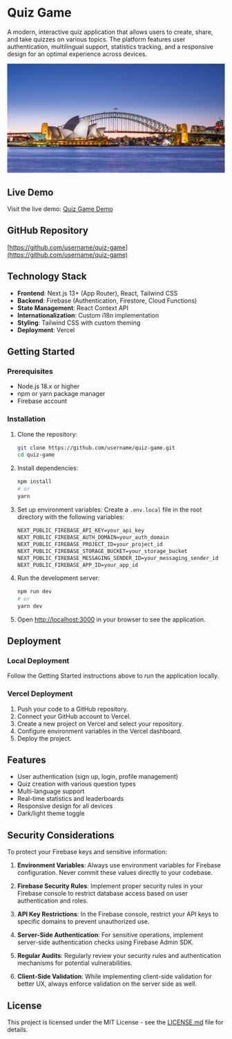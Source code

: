 # Quiz Game

A modern, interactive quiz application that allows users to create, share, and take quizzes on various topics. The platform features user authentication, multilingual support, statistics tracking, and a responsive design for an optimal experience across devices.

![Quiz Game Screenshot](public/images/default-quiz.jpg)

## Live Demo

Visit the live demo: [Quiz Game Demo](https://quiz-game-demo.vercel.app)

## GitHub Repository

[https://github.com/username/quiz-game](https://github.com/username/quiz-game)

## Technology Stack

- **Frontend**: Next.js 13+ (App Router), React, Tailwind CSS
- **Backend**: Firebase (Authentication, Firestore, Cloud Functions)
- **State Management**: React Context API
- **Internationalization**: Custom i18n implementation
- **Styling**: Tailwind CSS with custom theming
- **Deployment**: Vercel

## Getting Started

### Prerequisites

- Node.js 18.x or higher
- npm or yarn package manager
- Firebase account

### Installation

1. Clone the repository:
   ```bash
   git clone https://github.com/username/quiz-game.git
   cd quiz-game
   ```

2. Install dependencies:
   ```bash
   npm install
   # or
   yarn
   ```

3. Set up environment variables:
   Create a `.env.local` file in the root directory with the following variables:
   ```
   NEXT_PUBLIC_FIREBASE_API_KEY=your_api_key
   NEXT_PUBLIC_FIREBASE_AUTH_DOMAIN=your_auth_domain
   NEXT_PUBLIC_FIREBASE_PROJECT_ID=your_project_id
   NEXT_PUBLIC_FIREBASE_STORAGE_BUCKET=your_storage_bucket
   NEXT_PUBLIC_FIREBASE_MESSAGING_SENDER_ID=your_messaging_sender_id
   NEXT_PUBLIC_FIREBASE_APP_ID=your_app_id
   ```

4. Run the development server:
   ```bash
   npm run dev
   # or
   yarn dev
   ```

5. Open [http://localhost:3000](http://localhost:3000) in your browser to see the application.

## Deployment

### Local Deployment

Follow the Getting Started instructions above to run the application locally.

### Vercel Deployment

1. Push your code to a GitHub repository.
2. Connect your GitHub account to Vercel.
3. Create a new project on Vercel and select your repository.
4. Configure environment variables in the Vercel dashboard.
5. Deploy the project.

## Features

- User authentication (sign up, login, profile management)
- Quiz creation with various question types
- Multi-language support
- Real-time statistics and leaderboards
- Responsive design for all devices
- Dark/light theme toggle

## Security Considerations

To protect your Firebase keys and sensitive information:

1. **Environment Variables**: Always use environment variables for Firebase configuration. Never commit these values directly to your codebase.

2. **Firebase Security Rules**: Implement proper security rules in your Firebase console to restrict database access based on user authentication and roles.

3. **API Key Restrictions**: In the Firebase console, restrict your API keys to specific domains to prevent unauthorized use.

4. **Server-Side Authentication**: For sensitive operations, implement server-side authentication checks using Firebase Admin SDK.

5. **Regular Audits**: Regularly review your security rules and authentication mechanisms for potential vulnerabilities.

6. **Client-Side Validation**: While implementing client-side validation for better UX, always enforce validation on the server side as well.

## License

This project is licensed under the MIT License - see the [LICENSE.md](LICENSE.md) file for details.
